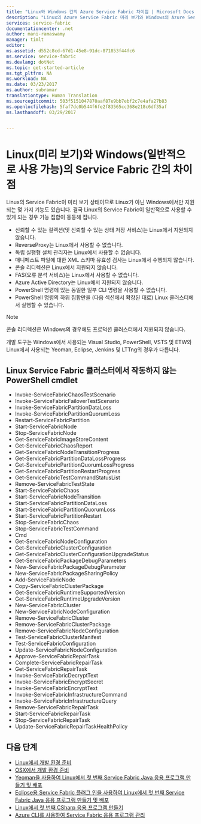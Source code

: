 ```yaml
---
title: "Linux와 Windows 간의 Azure Service Fabric 차이점 | Microsoft Docs"
description: "Linux의 Azure Service Fabric 미리 보기와 Windows의 Azure Service Fabric의 차이점입니다."
services: service-fabric
documentationcenter: .net
author: mani-ramaswamy
manager: timlt
editor: 
ms.assetid: d552c8cd-67d1-45e8-91dc-871853f44fc6
ms.service: service-fabric
ms.devlang: dotNet
ms.topic: get-started-article
ms.tgt_pltfrm: NA
ms.workload: NA
ms.date: 03/23/2017
ms.author: subramar
translationtype: Human Translation
ms.sourcegitcommit: 503f5151047870aaf87e9bb7ebf2c7e4afa27b83
ms.openlocfilehash: 5faf7dc0b544f6fe2f83565cc368e218c6df35af
ms.lasthandoff: 03/29/2017


---
```

# <a name="differences-between-service-fabric-on-linux-preview-and-windows-generally-available"></a>Linux(미리 보기)와 Windows(일반적으로 사용 가능)의 Service Fabric 간의 차이점

Linux의 Service Fabric이 미리 보기 상태이므로 Linux가 아닌 Windows에서만 지원되는 몇 가지 기능도 있습니다. 결국 Linux의 Service Fabric이 일반적으로 사용할 수 있게 되는 경우 기능 집합이 동등해 집니다.

* 신뢰할 수 있는 컬렉션(및 신뢰할 수 있는 상태 저장 서비스)는 Linux에서 지원되지 않습니다.
* ReverseProxy는 Linux에서 사용할 수 없습니다.
* 독립 실행형 설치 관리자는 Linux에서 사용할 수 없습니다.
* 매니페스트 파일에 대한 XML 스키마 유효성 검사는 Linux에서 수행되지 않습니다. 
* 콘솔 리디렉션은 Linux에서 지원되지 않습니다. 
* FAS(오류 분석 서비스)는 Linux에서 사용할 수 없습니다.
* Azure Active Directory는 Linux에서 지원되지 않습니다.
* PowerShell 명령에 있는 동일한 일부 CLI 명령을 사용할 수 없습니다.
* PowerShell 명령의 하위 집합만을 (다음 섹션에서 확장된 대로) Linux 클러스터에서 실행할 수 있습니다.

>[!NOTE]
>콘솔 리디렉션은 Windows의 경우에도 프로덕션 클러스터에서 지원되지 않습니다.

개발 도구는 Windows에서 사용되는 Visual Studio, PowerShell, VSTS 및 ETW와 Linux에서 사용되는 Yeoman, Eclipse, Jenkins 및 LTTng의 경우가 다릅니다.

## <a name="powershell-cmdlets-that-do-not-work-against-a-linux-service-fabric-cluster"></a>Linux Service Fabric 클러스터에서 작동하지 않는 PowerShell cmdlet

* Invoke-ServiceFabricChaosTestScenario
* Invoke-ServiceFabricFailoverTestScenario
* Invoke-ServiceFabricPartitionDataLoss
* Invoke-ServiceFabricPartitionQuorumLoss
* Restart-ServiceFabricPartition
* Start-ServiceFabricNode
* Stop-ServiceFabricNode
* Get-ServiceFabricImageStoreContent
* Get-ServiceFabricChaosReport
* Get-ServiceFabricNodeTransitionProgress
* Get-ServiceFabricPartitionDataLossProgress
* Get-ServiceFabricPartitionQuorumLossProgress
* Get-ServiceFabricPartitionRestartProgress
* Get-ServiceFabricTestCommandStatusList
* Remove-ServiceFabricTestState
* Start-ServiceFabricChaos
* Start-ServiceFabricNodeTransition
* Start-ServiceFabricPartitionDataLoss
* Start-ServiceFabricPartitionQuorumLoss
* Start-ServiceFabricPartitionRestart
* Stop-ServiceFabricChaos
* Stop-ServiceFabricTestCommand
* Cmd
* Get-ServiceFabricNodeConfiguration
* Get-ServiceFabricClusterConfiguration
* Get-ServiceFabricClusterConfigurationUpgradeStatus
* Get-ServiceFabricPackageDebugParameters
* New-ServiceFabricPackageDebugParameter
* New-ServiceFabricPackageSharingPolicy
* Add-ServiceFabricNode
* Copy-ServiceFabricClusterPackage
* Get-ServiceFabricRuntimeSupportedVersion
* Get-ServiceFabricRuntimeUpgradeVersion
* New-ServiceFabricCluster
* New-ServiceFabricNodeConfiguration
* Remove-ServiceFabricCluster
* Remove-ServiceFabricClusterPackage
* Remove-ServiceFabricNodeConfiguration
* Test-ServiceFabricClusterManifest
* Test-ServiceFabricConfiguration
* Update-ServiceFabricNodeConfiguration
* Approve-ServiceFabricRepairTask
* Complete-ServiceFabricRepairTask
* Get-ServiceFabricRepairTask
* Invoke-ServiceFabricDecryptText
* Invoke-ServiceFabricEncryptSecret
* Invoke-ServiceFabricEncryptText
* Invoke-ServiceFabricInfrastructureCommand
* Invoke-ServiceFabricInfrastructureQuery
* Remove-ServiceFabricRepairTask
* Start-ServiceFabricRepairTask
* Stop-ServiceFabricRepairTask
* Update-ServiceFabricRepairTaskHealthPolicy



## <a name="next-steps"></a>다음 단계
* [Linux에서 개발 환경 준비](service-fabric-get-started-linux.md)
* [OSX에서 개발 환경 준비](service-fabric-get-started-mac.md)
* [Yeoman을 사용하여 Linux에서 첫 번째 Service Fabric Java 응용 프로그램 만들기 및 배포](service-fabric-create-your-first-linux-application-with-java.md)
* [Eclipse용 Service Fabric 플러그 인을 사용하여 Linux에서 첫 번째 Service Fabric Java 응용 프로그램 만들기 및 배포](service-fabric-get-started-eclipse.md)
* [Linux에서 첫 번째 CSharp 응용 프로그램 만들기](service-fabric-create-your-first-linux-application-with-csharp.md)
* [Azure CLI를 사용하여 Service Fabric 응용 프로그램 관리](service-fabric-azure-cli.md)


